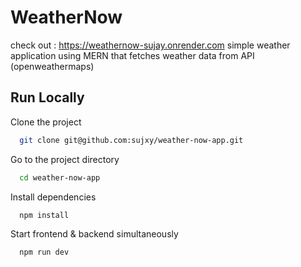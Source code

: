 # WeatherNow

check out : https://weathernow-sujay.onrender.com
simple weather application using MERN that fetches weather data from API (openweathermaps)

## Run Locally

Clone the project

```bash
  git clone git@github.com:sujxy/weather-now-app.git
```

Go to the project directory

```bash
  cd weather-now-app
```

Install dependencies

```bash
  npm install
```

Start frontend & backend simultaneously

```bash
  npm run dev
```

